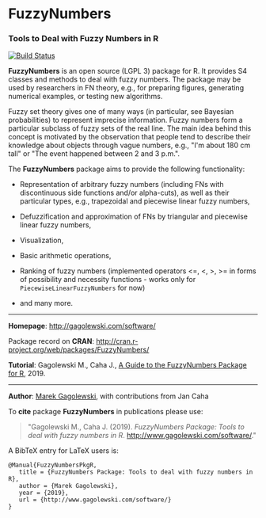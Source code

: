 # **FuzzyNumbers**

### Tools to Deal with Fuzzy Numbers in R

[![Build Status](https://travis-ci.org/gagolews/FuzzyNumbers.svg?branch=master)](https://travis-ci.org/gagolews/FuzzyNumbers)

**FuzzyNumbers** is an open source (LGPL 3) package for R. It provides S4
classes and methods to deal with fuzzy numbers. The package may be used
by researchers in FN theory, e.g., for preparing figures,
generating numerical examples, or testing new algorithms.

Fuzzy set theory gives one of many ways (in particular, see Bayesian
probabilities) to represent imprecise 
information. Fuzzy numbers form a particular subclass of fuzzy sets
of the real line. The main idea behind this concept is motivated by
the observation that people tend to describe their knowledge
about objects through vague numbers, e.g., "I'm about 180 cm tall" or
"The event happened between 2 and 3 p.m.".

The **FuzzyNumbers** package aims to provide the following functionality:

* Representation of arbitrary fuzzy numbers (including FNs with
discontinuous side functions and/or alpha-cuts), as well as their particular
types, e.g., trapezoidal and piecewise linear fuzzy numbers,

* Defuzzification and approximation of FNs by triangular
and piecewise linear fuzzy numbers,

* Visualization,

* Basic arithmetic operations,

* Ranking of fuzzy numbers (implemented operators <=, <, >, >= in forms
of possibility and necessity functions - works only for
`PiecewiseLinearFuzzyNumbers` for now)

* and many more.

* * *

**Homepage**: http://gagolewski.com/software/

Package record on **CRAN**: http://cran.r-project.org/web/packages/FuzzyNumbers/

**Tutorial**:
Gagolewski M., Caha J., [A Guide to the FuzzyNumbers Package for R](https://cran.r-project.org/web/packages/FuzzyNumbers/vignettes/FuzzyNumbersTutorial.pdf), 2019.


* * *

**Author**: [Marek Gagolewski](http://www.gagolewski.com/), with contributions from Jan Caha

To **cite** package **FuzzyNumbers** in publications please use:

> "Gagolewski M., Caha J. (2019). *FuzzyNumbers Package: Tools to deal with fuzzy numbers in R*.
http://www.gagolewski.com/software/."

A BibTeX entry for LaTeX users is:

```
@Manual{FuzzyNumbersPkgR,
   title = {FuzzyNumbers Package: Tools to deal with fuzzy numbers in R},
   author = {Marek Gagolewski},
   year = {2019},
   url = {http://www.gagolewski.com/software/}
}
```

